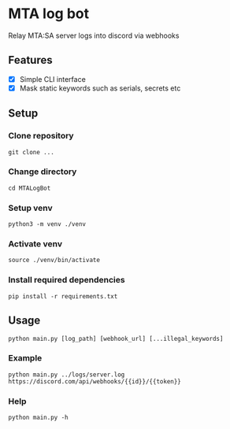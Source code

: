 # MTA log bot
Relay MTA:SA server logs into discord via webhooks

## Features
- [x] Simple CLI interface
- [x] Mask static keywords such as serials, secrets etc

## Setup
### Clone repository
`git clone ...`

### Change directory
`cd MTALogBot`

### Setup venv
`python3 -m venv ./venv`

### Activate venv
`source ./venv/bin/activate`

### Install required dependencies
`pip install -r requirements.txt`

## Usage
`python main.py [log_path] [webhook_url] [...illegal_keywords]`

### Example
`python main.py ../logs/server.log https://discord.com/api/webhooks/{{id}}/{{token}}`

### Help
`python main.py -h`
